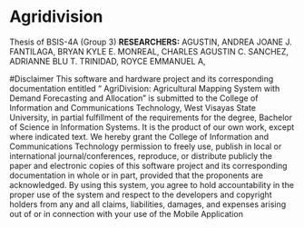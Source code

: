 # Agridivision
Thesis of BSIS-4A (Group 3) 
**RESEARCHERS:**
AGUSTIN, ANDREA JOANE J.
FANTILAGA, BRYAN KYLE E.
MONREAL, CHARLES AGUSTIN C.
SANCHEZ, ADRIANNE BLU T.
TRINIDAD, ROYCE EMMANUEL A,
 
#Disclaimer
This software and hardware project and its
corresponding documentation entitled “ AgriDivision:
Agricultural Mapping System with Demand Forecasting
and Allocation” is submitted to the College of
Information and Communications Technology, West
Visayas State University, in partial fulfillment of the
requirements for the degree, Bachelor of Science in
Information Systems. It is the product of our own work,
except where indicated text.
We hereby grant the College of Information and
Communications Technology permission to freely use,
publish in local or international journal/conferences,
reproduce, or distribute publicly the paper and
electronic copies of this software project and its
corresponding documentation in whole or in part,
provided that the proponents are acknowledged.
By using this system, you agree to hold accountability in
the proper use of the system and respect to the
developers and copyright holders from any and all
claims, liabilities, damages, and expenses arising out of
or in connection with your use of the Mobile Application
